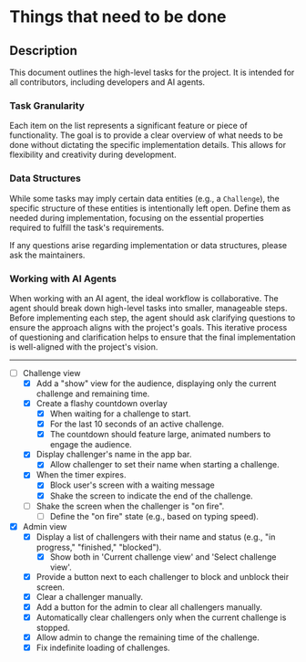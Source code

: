 # Things that need to be done

## Description

This document outlines the high-level tasks for the project. It is intended for all contributors, including developers and AI agents.

### Task Granularity

Each item on the list represents a significant feature or piece of functionality. The goal is to provide a clear overview of what needs to be done without dictating the specific implementation details. This allows for flexibility and creativity during development.

### Data Structures

While some tasks may imply certain data entities (e.g., a `Challenge`), the specific structure of these entities is intentionally left open. Define them as needed during implementation, focusing on the essential properties required to fulfill the task's requirements.

If any questions arise regarding implementation or data structures, please ask the maintainers.

### Working with AI Agents

When working with an AI agent, the ideal workflow is collaborative. The agent should break down high-level tasks into smaller, manageable steps. Before implementing each step, the agent should ask clarifying questions to ensure the approach aligns with the project's goals. This iterative process of questioning and clarification helps to ensure that the final implementation is well-aligned with the project's vision.

---

- [ ] Challenge view
  - [x] Add a "show" view for the audience, displaying only the current challenge and remaining time.
  - [x] Create a flashy countdown overlay
    - [x] When waiting for a challenge to start.
    - [x] For the last 10 seconds of an active challenge.
    - [x] The countdown should feature large, animated numbers to engage the audience.
  - [x] Display challenger's name in the app bar.
    - [x] Allow challenger to set their name when starting a challenge.
  - [x] When the timer expires.
    - [x] Block user's screen with a waiting message
    - [x] Shake the screen to indicate the end of the challenge.
  - [ ] Shake the screen when the challenger is "on fire".
    - [ ] Define the "on fire" state (e.g., based on typing speed).

- [x] Admin view
  - [x] Display a list of challengers with their name and status (e.g., "in progress," "finished," "blocked").
    - [x] Show both in 'Current challenge view' and 'Select challenge view'.
  - [x] Provide a button next to each challenger to block and unblock their screen.
  - [x] Clear a challenger manually.
  - [x] Add a button for the admin to clear all challengers manually.
  - [x] Automatically clear challengers only when the current challenge is stopped.
  - [x] Allow admin to change the remaining time of the challenge.
  - [x] Fix indefinite loading of challenges.